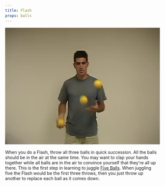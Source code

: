 ```yaml
---
title: Flash
props: balls
---
```


![Flash](site/videos/poster/flash.jpg)

When you do a Flash, throw all three balls in quick succession. All the balls should be in the air at the same time. You may want to clap your hands together while all balls are in the air to convince yourself that they're all up there. This is the first step in learning to juggle [Five Balls](site/en/fiveballcascade/README.md). When juggling five the Flash would be the first three throws, then you just throw up another to replace each ball as it comes down.

